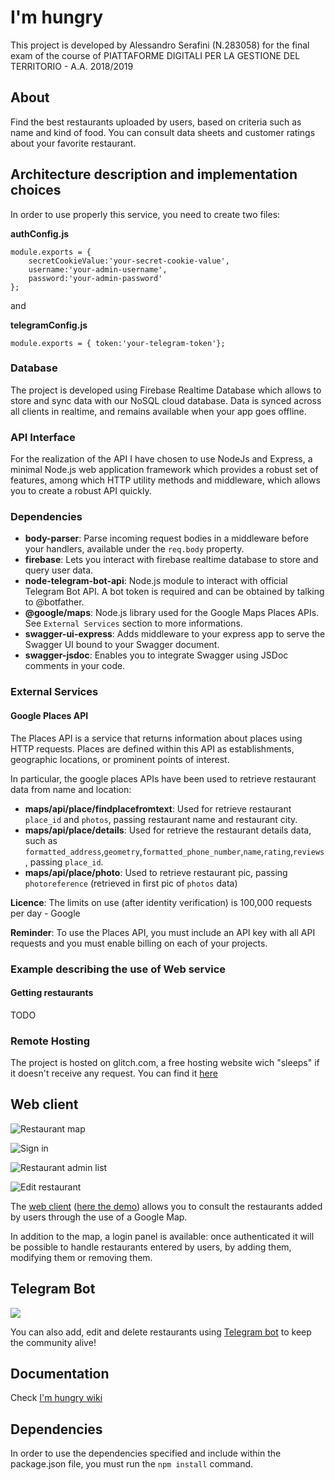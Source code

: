 # I'm hungry

This project is developed by Alessandro Serafini (N.283058) for the final exam of the course of PIATTAFORME DIGITALI PER LA GESTIONE DEL TERRITORIO - A.A. 2018/2019

## About 

Find the best restaurants uploaded by users, based on criteria such as name and kind of food. You can consult data sheets and customer ratings about your favorite restaurant.

## Architecture description and implementation choices 

In order to use properly this service, you need to create two files:

**authConfig.js**
```
module.exports = {
    secretCookieValue:'your-secret-cookie-value',
    username:'your-admin-username',
    password:'your-admin-password'
};
````

and

**telegramConfig.js**
```
module.exports = { token:'your-telegram-token'};
````

### Database

The project is developed using Firebase Realtime Database which allows to store and sync data with our NoSQL cloud database. Data is synced across all clients in realtime, and remains available when your app goes offline.

### API Interface

For the realization of the API I have chosen to use NodeJs and Express, a minimal Node.js web application framework which provides a robust set of features, among which HTTP utility methods and middleware, which allows you to create a robust API quickly.

### Dependencies

* **body-parser**: Parse incoming request bodies in a middleware before your handlers, available under the `req.body` property.
* **firebase**: Lets you interact with firebase realtime database to store and query user data.
* **node-telegram-bot-api**: Node.js module to interact with official Telegram Bot API. A bot token is required and can be obtained by talking to @botfather.
* **@google/maps**: Node.js library used for the Google Maps Places APIs. See `External Services` section to more informations.
* **swagger-ui-express**: Adds middleware to your express app to serve the Swagger UI bound to your Swagger document.
* **swagger-jsdoc**: Enables you to integrate Swagger using JSDoc comments in your code.

### External Services

#### Google Places API

The Places API is a service that returns information about places using HTTP requests. Places are defined within this API as establishments, geographic locations, or prominent points of interest.

In particular, the google places APIs have been used to retrieve restaurant data from name and location:

* **maps/api/place/findplacefromtext**: Used for retrieve restaurant `place_id` and `photos`, passing restaurant name and restaurant city.
* **maps/api/place/details**: Used for retrieve the restaurant details data, such as `formatted_address`,`geometry`,`formatted_phone_number`,`name`,`rating`,`reviews`, passing `place_id`.
* **maps/api/place/photo**: Used to retrieve restaurant pic, passing `photoreference` (retrieved in first pic of `photos` data)

**Licence**: The limits on use (after identity verification) is 100,000 requests per day - Google

**Reminder**: To use the Places API, you must include an API key with all API requests and you must enable billing on each of your projects.

### Example describing the use of Web service

#### Getting restaurants

TODO

### Remote Hosting

The project is hosted on glitch.com, a free hosting website wich "sleeps" if it doesn't receive any request. You can find it [here](https://i-am-hungry.glitch.me/)

## Web client

![Restaurant map](https://i.ibb.co/ZcBcs8Z/Schermata-2019-05-16-alle-16-20-02.png)

![Sign in](https://i.ibb.co/C80kxMH/Schermata-2019-05-16-alle-16-20-14.png)

![Restaurant admin list](https://i.ibb.co/3vRnstZ/Schermata-2019-05-16-alle-16-20-31.png)

![Edit restaurant](https://i.ibb.co/jR3SnXN/Schermata-2019-05-16-alle-16-20-41.png)

The [web client](https://github.com/AlessandroSerafini/I-m-hungry-frontend) ([here the demo](https://uniurb.firebaseapp.com/)) allows you to consult the restaurants added by users through the use of a Google Map.

In addition to the map, a login panel is available: once authenticated it will be possible to handle restaurants entered by users, by adding them, modifying them or removing them.

## Telegram Bot

![](https://i.ibb.co/XCVgGn8/Senza-titolo-1.jpg)

You can also add, edit and delete restaurants using [Telegram bot](https://t.me/AleSerafiniBot) to keep the community alive!

## Documentation 

Check [I'm hungry wiki](https://github.com/AlessandroSerafini/I-m-hungry/wiki)

## Dependencies

In order to use the dependencies specified and include within the package.json file, you must run the `npm install` command.
